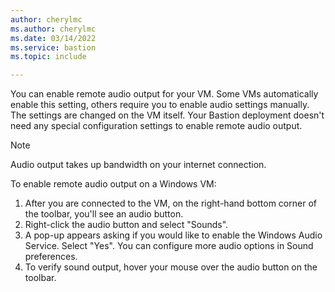```yaml
---
author: cherylmc
ms.author: cherylmc
ms.date: 03/14/2022
ms.service: bastion
ms.topic: include

---
```

You can enable remote audio output for your VM. Some VMs automatically enable this setting, others require you to enable audio settings manually. The settings are changed on the VM itself. Your Bastion deployment doesn't need any special configuration settings to enable remote audio output.

> [!NOTE]
> Audio output takes up bandwidth on your internet connection.
>

To enable remote audio output on a Windows VM:

1. After you are connected to the VM, on the right-hand bottom corner of the toolbar, you'll see an audio button.
1. Right-click the audio button and select "Sounds".
1. A pop-up appears asking if you would like to enable the Windows Audio Service. Select "Yes". You can configure more audio options in Sound preferences.
1. To verify sound output, hover your mouse over the audio button on the toolbar.